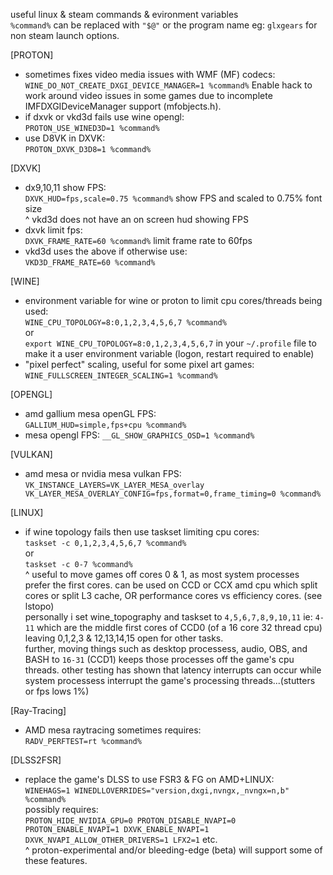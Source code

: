 useful linux & steam commands & evironment variables <br />
`%command%` can be replaced with `"$@"` or the program name eg: `glxgears` for non steam launch options.

[PROTON]
* sometimes fixes video media issues with WMF (MF) codecs: <br />
`WINE_DO_NOT_CREATE_DXGI_DEVICE_MANAGER=1 %command%`	Enable hack to work around video issues in some games due to incomplete IMFDXGIDeviceManager support (mfobjects.h).
* if dxvk or vkd3d fails use wine opengl: <br />
`PROTON_USE_WINED3D=1 %command%`
* use D8VK in DXVK: <br />
`PROTON_DXVK_D3D8=1 %command%`

[DXVK]
* dx9,10,11 show FPS: <br />
  `DXVK_HUD=fps,scale=0.75 %command%` show FPS and scaled to 0.75% font size <br />
  ^ vkd3d does not have an on screen hud showing FPS
* dxvk limit fps: <br />
  `DXVK_FRAME_RATE=60 %command%` limit frame rate to 60fps
* vkd3d uses the above if otherwise use: <br />
  `VKD3D_FRAME_RATE=60 %command%`

[WINE]
* environment variable for wine or proton to limit cpu cores/threads being used: <br />
  `WINE_CPU_TOPOLOGY=8:0,1,2,3,4,5,6,7 %command%` <br />
  or <br />
  `export WINE_CPU_TOPOLOGY=8:0,1,2,3,4,5,6,7` in your `~/.profile` file to make it a user environment variable (logon, restart required to enable)
* "pixel perfect" scaling, useful for some pixel art games: <br />
  `WINE_FULLSCREEN_INTEGER_SCALING=1 %command%`
  
[OPENGL]
* amd gallium mesa openGL FPS: <br />
  `GALLIUM_HUD=simple,fps+cpu %command%`
* mesa opengl FPS:
  `__GL_SHOW_GRAPHICS_OSD=1 %command%`

[VULKAN]
* amd mesa or nvidia mesa vulkan FPS: <br />
  `VK_INSTANCE_LAYERS=VK_LAYER_MESA_overlay VK_LAYER_MESA_OVERLAY_CONFIG=fps,format=0,frame_timing=0 %command%`

[LINUX]
* if wine topology fails then use taskset limiting cpu cores: <br />
  `taskset -c 0,1,2,3,4,5,6,7 %command%` <br />
  or <br />
  `taskset -c 0-7 %command%` <br />
  ^ useful to move games off cores 0 & 1, as most system processes prefer the first cores.  can be used on CCD or CCX amd cpu which split cores or split L3 cache, OR performance cores vs efficiency cores. (see lstopo) <br />
  personally i set wine_topography and taskset to `4,5,6,7,8,9,10,11` ie: `4-11` which are the middle first cores of CCD0 (of a 16 core 32 thread cpu) leaving 0,1,2,3 & 12,13,14,15 open for other tasks. <br />
  further, moving things such as desktop processess, audio, OBS, and BASH to `16-31` (CCD1) keeps those processes off the game's cpu threads.
  other testing has shown that latency interrupts can occur while system processess interrupt the game's processing threads...(stutters or fps lows 1%) <br />

[Ray-Tracing]
* AMD mesa raytracing sometimes requires: <br />
  `RADV_PERFTEST=rt %command%`

[DLSS2FSR]
* replace the game's DLSS to use FSR3 & FG on AMD+LINUX: <br />
  `WINEHAGS=1 WINEDLLOVERRIDES="version,dxgi,nvngx,_nvngx=n,b" %command%` <br />
  possibly requires: <br />
  `PROTON_HIDE_NVIDIA_GPU=0 PROTON_DISABLE_NVAPI=0 PROTON_ENABLE_NVAPI=1 DXVK_ENABLE_NVAPI=1 DXVK_NVAPI_ALLOW_OTHER_DRIVERS=1 LFX2=1` etc. <br />
  ^ proton-experimental and/or bleeding-edge (beta) will support some of these features.
